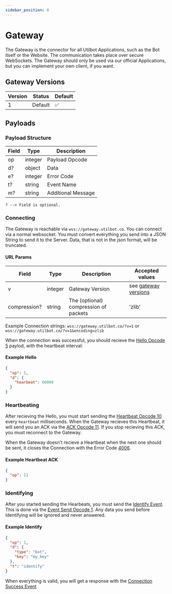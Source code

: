 ```yaml
---
sidebar_position: 0
---
```


# Gateway
The Gateway is the connector for all Utilbot Applications, such as the Bot itself or the Website. The communication takes place over secure WebSockets. The Gateway should only be used via our official Applications, but you can implement your own client, if you want.

## Gateway Versions

| Version | Status          | Default            |
| ------- | --------------- | ------------------ |
| 1       | Default         | :white_check_mark: |

## Payloads
### Payload Structure

| Field | Type    | Description  |
| ----- | ------- | -------------- |
| op    | integer | Payload Opcode |
| d?    | object  | Data  |
| e?    | integer | Error Code |
| t?    | string  | Event Name |
| m?    | string  | Additional Message |

`? --> Field is optional.`

### Connecting
The Gateway is reachable via `wss://gateway.utilbot.co`. You can connect via a normal websocket. You must convert everything you send into a JSON String to send it to the Server. Data, that is not in the json format, will be truncated.

#### URL Params
| Field        | Type    | Description                           | Accepted values                           |
| ------------ | ------- | ------------------------------------- | ----------------------------------------- |
| v            | integer | Gateway Version                       | see [gateway versions](#gateway-versions) |
| compression? | string  | The (optional) compression of packets | 'zlib' |

Example Connection strings: `wss://gateway.utilbot.co/?v=1` or `wss://gateway.utilbot.co/?v=1&encoding=zlib`

When the connection was successful, you should recieve the [Hello Opcode 5](/docs/topics/opcodes#gateway-opcodes) paylod, with the heartbeat interval:

#### Example Hello
```json
{
  "op": 5,
  "d": {
    "hearbeat": 60000
  }
}
```

### Heartbeating
After recieving the Hello, you must start sending the [Heartbeat Opcode 10](/docs/topics/opcodes#gateway-opcodes) every `heartbeat` milliseconds. When the Gateway recieves this Heartbeat, it will send you an ACK via the [ACK Opcode 11](/docs/topics/opcodes#gateway-opcodes). If you stop recieving this ACK, you must reconnect to the Gateway.

When the Gateway doesn't recieve a Heartbeat when the next one should be sent, it closes the Connection with the Error Code [4006](/docs/topics/opcodes#gateway-error-codes).

#### Example Heartbeat ACK
```json
{
  "op": 11
}
```

### Identifying
After you started sending the Hearbeats, you must send the [Identify Event](/docs/topics/events#identify). This is done via the [Event Send Opcode 1](/docs/topics/opcodes#gateway-opcodes). Any data you send before Identifying will be ignored and never answered.

#### Example Identify
```json
{
  "op": 1,
  "d": {
    "type": "bot",
    "key": "my_key"
  },
  "t": "identify"
}
```

When everything is valid, you will get a response with the [Connection Success Event](/docs/topics/events#connection-success)

